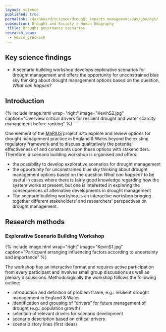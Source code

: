 ```yaml
---
layout: science
published: true
permalink: /dashboard/science/drought_impacts_management/das/gov/dgs/
subsection: Drought and Society > Human Geography
_title: Drought governance scenarios
research_team:
  - kevin_grecksch
---
```


## Key science findings

* A scenario building workshop develops explorative scenarios for drought management and offers the opportunity for unconstrained blue sky thinking about drought management options based on the question, *What can happen?*
 
## Introduction

{% include 
  image.html 
  wrap="right" 
  image="KevinS2.jpg" 
  caption="Overview critical drivers for resilient drought and water scarcity management before ranking"
%}

One element of the <abbr title="Managing the Risks, Impacts and Uncertainties of drought and water Scarcity">MaRIUS</abbr> project is to explore and review options for drought management practice in England & Wales beyond the existing regulatory framework and to discuss qualitatively the potential effectiveness of and constraints upon these options with stakeholders. Therefore, a scenario building workshop is organised and offers:

* the possibility to develop explorative scenarios for drought management
* the opportunity for unconstrained blue sky thinking about drought management options based on the question *What can happen*?
to be useful in cases where there is fairly good knowledge regarding how the system works at present, but one is interested in exploring the consequences of alternative developments in drought management
* The scenario building workshop is an interactive workshop bringing together different stakeholders’ and researchers’ perspectives on drought management.

## Research methods

### Explorative Scenario Building Workshop

{% include 
  image.html 
  wrap="right" 
  image="KevinS1.jpg" 
  caption="Particpant arranging influencing factors according to uncertainty and importance"
%}

The workshop has an interactive format and requires active participation from every participant and involves small group discussions as well as plenary discussions. Methodologically the workshop follows the following outline:

* introduction and definition of problem frame, e.g.: resilient drought management in England & Wales
* identification and grouping of “drivers” for future management of drought (e.g.: population growth)
* selection of relevant drivers for scenario development
* scenario description based on critical drivers
* scenario story lines (first ideas)